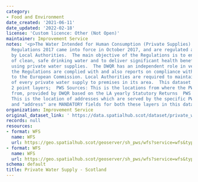 ```yaml
---
category:
- Food and Environment
date_created: '2021-06-11'
date_updated: '2022-02-18'
license: 'Custom licence: Other (Not Open)'
maintainer: Improvement Service
notes: '<p>The Water Intended for Human Consumption (Private Supplies) (Scotland)
  Regulations 2017 came into force in October 2017, and are regulated and enforced
  by Local Authorities.  The main objective of the Regulations is to ensure the provision
  of clean, safe drinking water and to deliver significant health benefits to those
  using private water supplies.  The DWQR has an independent role in verifying that
  the Regulations are complied with and also reports on compliance with the Regulations
  to the European Commission. Local Authorities are required to maintain a register
  of every private water supply to premises in its area.  This dataset consists of
  2 point layers;  PWS Sources: This is the locations from where the PWS originates
  from, provided by DWQR based on the LA yearly Statutory Returns  PWS properties:
  This is the location of addresses which are served by the specific PWS source.  "UPRN"
  and "address" are MANDATORY fields for both these layers in this dataset.</p>'
organization: Improvement Service
original_dataset_link: ' https://data.spatialhub.scot/dataset/private_water_supply-is'
records: null
resources:
- format: WFS
  name: WFS
  url: https://geo.spatialhub.scot/geoserver/sh_pws/wfs?service=wfs&typeName=sh_pws:pub_pwsp
- format: WFS
  name: WFS
  url: https://geo.spatialhub.scot/geoserver/sh_pws/wfs?service=wfs&typeName=sh_pws:pub_pwss
schema: default
title: Private Water Supply - Scotland
---
```

